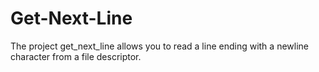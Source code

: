 # Get-Next-Line
The project get_next_line allows you to read a line ending with a newline character from a file descriptor. 

